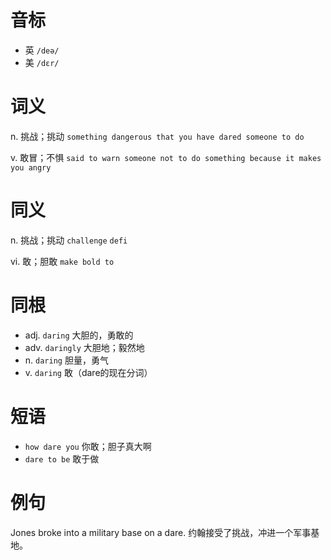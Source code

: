 # 音标

- 英 `/deə/`
- 美 `/dɛr/`

# 词义

n. 挑战；挑动
`something dangerous that you have dared someone to do`

v. 敢冒；不惧
`said to warn someone not to do something because it makes you angry`

# 同义

n. 挑战；挑动
`challenge` `defi`

vi. 敢；胆敢
`make bold to`

# 同根

- adj. `daring` 大胆的，勇敢的
- adv. `daringly` 大胆地；毅然地
- n. `daring` 胆量，勇气
- v. `daring` 敢（dare的现在分词）

# 短语

- `how dare you` 你敢；胆子真大啊
- `dare to be` 敢于做

# 例句

Jones broke into a military base on a dare.
约翰接受了挑战，冲进一个军事基地。



